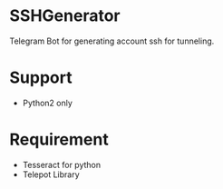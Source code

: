 # SSHGenerator
Telegram Bot for generating account ssh for tunneling.

# Support
- Python2 only

# Requirement
- Tesseract for python
- Telepot Library
